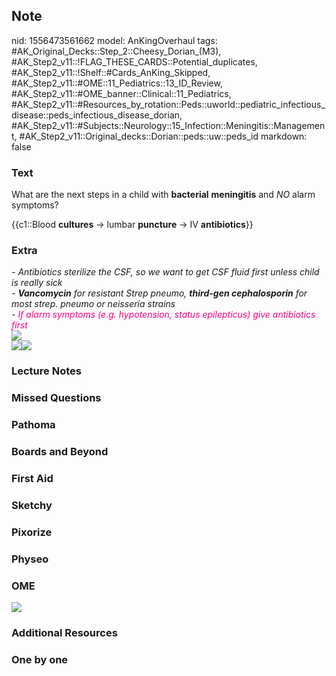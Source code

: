## Note
nid: 1556473561662
model: AnKingOverhaul
tags: #AK_Original_Decks::Step_2::Cheesy_Dorian_(M3), #AK_Step2_v11::!FLAG_THESE_CARDS::Potential_duplicates, #AK_Step2_v11::!Shelf::#Cards_AnKing_Skipped, #AK_Step2_v11::#OME::11_Pediatrics::13_ID_Review, #AK_Step2_v11::#OME_banner::Clinical::11_Pediatrics, #AK_Step2_v11::#Resources_by_rotation::Peds::uworld::pediatric_infectious_disease::peds_infectious_disease_dorian, #AK_Step2_v11::#Subjects::Neurology::15_Infection::Meningitis::Management, #AK_Step2_v11::Original_decks::Dorian::peds::uw::peds_id
markdown: false

### Text
What are the next steps in a child with <b>bacterial</b>
<b>meningitis</b> and <i>NO</i> alarm symptoms?
<div>
  {{c1::Blood <b>cultures</b> → lumbar <b>puncture</b> → IV
  <b>antibiotics</b>}}
</div>

### Extra
<div>
  <i>- Antibiotics sterilize the CSF, so we want to get CSF fluid
  first unless child is really sick</i>
  <div>
    <i>- <b>Vancomycin</b> for resistant Strep pneumo, <b>third-gen
    cephalosporin</b> for most strep. pneumo or neisseria
    strains</i>
  </div>
  <div>
    <i>- <font color="#FC0280">If alarm symptoms (e.g. hypotension,
    status epilepticus) give antibiotics first</font></i>
  </div>
  <div>
    <div>
      <div>
        <i><img src="big_58ff78fa17b8f.jpg"></i>
        <div>
          <i><img src="im%20slow.png"><img src=
          "Screen%20Shot%202018-07-20%20at%201.16.17%20PM.png"></i>
        </div>
      </div>
    </div>
  </div>
</div>

### Lecture Notes


### Missed Questions


### Pathoma


### Boards and Beyond


### First Aid


### Sketchy


### Pixorize


### Physeo


### OME
<div class="ome-widget">
  <a href=
  "https://onlinemeded.org/spa/pediatrics?ref=anki"><img src=
  "_OME_AnkiFlashcards_Topic_4.png"></a>
</div>

### Additional Resources


### One by one

